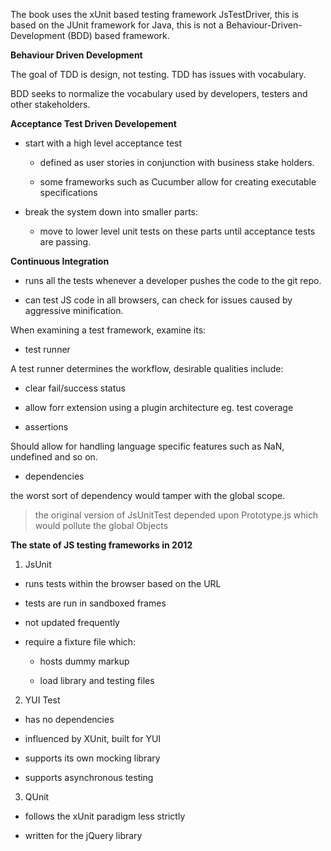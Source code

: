 The book uses the xUnit based testing framework JsTestDriver, this is based on the JUnit framework for Java, this is not a Behaviour-Driven-Development (BDD) based framework.

**Behaviour Driven Development**

The goal of TDD is design, not testing. TDD has issues with vocabulary.

BDD seeks to normalize the vocabulary used by developers, testers and other stakeholders.

**Acceptance Test Driven Developement**

 + start with a high level acceptance test

    * defined as user stories in conjunction with business stake holders.

    * some frameworks such as Cucumber allow for creating executable specifications

  + break the system down into smaller parts:

    * move to lower level unit tests on these parts until acceptance tests are passing.

**Continuous Integration**

  + runs all the tests whenever a developer pushes the code to the git repo.

  + can test JS code in all browsers, can check for issues caused by aggressive minification.

When examining a test framework, examine its:

+ test runner

A test runner determines the workflow, desirable qualities include:

  * clear fail/success status

  * allow forr extension using a plugin architecture eg. test coverage

+ assertions

Should allow for handling language specific features such as NaN, undefined and so on.

+ dependencies

the worst sort of dependency would tamper with the global scope.

> the original version of JsUnitTest depended upon Prototype.js which would pollute the global Objects

**The state of JS testing frameworks in 2012**

1. JsUnit

  + runs tests within the browser based on the URL

  + tests are run in sandboxed frames

  + not updated frequently

  + require a fixture file which:

    * hosts dummy markup

    * load library and testing files

2. YUI Test

  + has no dependencies

  + influenced by XUnit, built for YUI

  + supports its own mocking library

  + supports asynchronous testing

3. QUnit

  + follows the xUnit paradigm less strictly

  + written for the jQuery library


